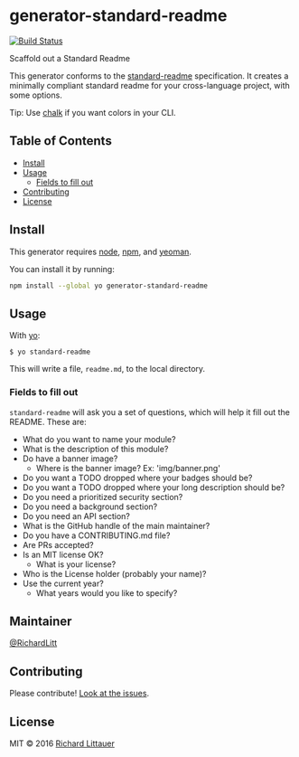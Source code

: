 # generator-standard-readme

[![Build Status](https://travis-ci.org/RichardLitt/generator-standard-readme.svg?branch=master)](https://travis-ci.org/RichardLitt/generator-standard-readme)

Scaffold out a Standard Readme

This generator conforms to the [standard-readme](https://github.com/RichardLitt/standard-readme) specification. It creates a minimally compliant standard readme for your cross-language project, with some options.

Tip: Use [chalk](https://github.com/sindresorhus/chalk) if you want colors in your CLI.

## Table of Contents

- [Install](#install)
- [Usage](#usage)
  - [Fields to fill out](#fields-to-fill-out)
- [Contributing](#contributing)
- [License](#license)

## Install

This generator requires [node](https://nodejs.org), [npm](https://npmjs.com), and [yeoman](http://yeoman.io/).

You can install it by running:

```sh
npm install --global yo generator-standard-readme
```

## Usage

With [yo](https://github.com/yeoman/yo):

```
$ yo standard-readme
```

This will write a file, `readme.md`, to the local directory.

### Fields to fill out

`standard-readme` will ask you a set of questions, which will help it fill out the README. These are:

- What do you want to name your module?
- What is the description of this module?
- Do have a banner image?
  - Where is the banner image? Ex: \'img/banner.png\'
- Do you want a TODO dropped where your badges should be?
- Do you want a TODO dropped where your long description should be?
- Do you need a prioritized security section?
- Do you need a background section?
- Do you need an API section?
- What is the GitHub handle of the main maintainer?
- Do you have a CONTRIBUTING.md file?
- Are PRs accepted?
- Is an MIT license OK?
  - What is your license?
- Who is the License holder (probably your name)?
- Use the current year?
  - What years would you like to specify?

## Maintainer

[@RichardLitt](https://github.com/RichardLitt)

## Contributing

Please contribute! [Look at the issues](https://github.com/RichardLitt/generator-standard-readme/issues).

## License

MIT © 2016 [Richard Littauer](http://burntfen.com)
